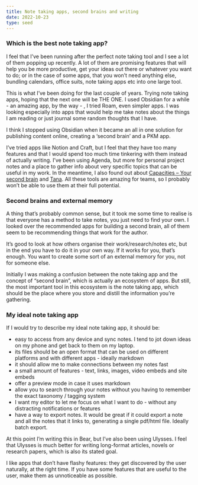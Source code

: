 ```yaml
---
title: Note taking apps, second brains and writing
date: 2022-10-23
type: seed
---
```


### Which is the best note taking app?
I feel that I’ve been running after the perfect note taking tool and I see a lot of them popping up recently. A lot of them are promising features that will help you be more productive, get your ideas out there or whatever you want to do; or in the case of some apps, that you won’t need anything else, bundling calendars, office suits, note taking apps etc into one large tool.

This is what I’ve been doing for the last couple of years. Trying note taking apps, hoping that the next one will be THE ONE. I used Obsidian for a while - an amazing app, by the way - , I tried Roam, even simpler apps. I was looking especially into apps that would help me take notes about the things I am reading or just journal some random thoughts that I have. 

I think I stopped using Obsidian when it became an all in one solution for publishing content online, creating a ‘second brain’ and a PKM app.

I’ve tried apps like Notion and Craft, but I feel that they have too many features and that I would spend too much time tinkering with them instead of actually writing. I’ve  been using Agenda, but more for personal project notes and a place to gather info about very specific topics that can be useful in my work. In the meantime, I also found out about [Capacities – Your second brain](https://capacities.io/) and [Tana](https://tana.inc/). All these tools are amazing for teams, so I probably won’t be able to use them at their full potential.

### Second brains and external memory

A thing that’s probably common sense, but it took me some time to realise is that everyone has a method to take notes, you just need to find your own. I looked over the recommended apps for building a second brain, all of them seem to be recommending things that work for the author.

It’s good to look at how others organise their work/research/notes etc, but in the end you have to do it in your own way. If it works for you, that’s enough. You want to create some sort of an external memory for you, not for someone else. 

Initially I was making a confusion between the note taking app and the concept of “second brain”, which is actually an ecosystem of apps. But still, the most important tool in this ecosystem is the note taking app, which should be the place where you store and distill the information you’re gathering.

### My ideal note taking app
If I would try to describe my ideal note taking app, it should be:
- easy to access from any device and sync notes. I tend to jot down ideas on my phone and get back to them on my laptop.
- its files should be an open format that can be used on different platforms and with different apps - ideally markdown
- it should allow me to make connections between my notes fast
- a small amount of features - text, links, images, video embeds and site embeds
- offer a preview mode in case it uses markdown
- allow you to search through your notes without you having to remember the exact taxonomy / tagging system
-  I want my editor to let me focus on what I want to do - without any distracting notifications or features
- have a way to export notes. It would be great if it could export a note and all the notes that it links to, generating a single pdf/html file. Ideally batch export.

At this point I’m writing this in Bear, but I’ve also been using Ulysses. I feel that Ulysses is much better for writing long-format articles, novels or research papers, which is also its stated goal.

I like apps that don’t have flashy features: they get discovered by the user naturally, at the right time. If you have some features that are useful to the user, make them as unnoticeable as possible.